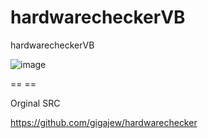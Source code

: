 # hardwarecheckerVB
hardwarecheckerVB

![image](https://user-images.githubusercontent.com/74623428/193482272-091c21bc-0c18-4b9c-8894-9e8daf05dc31.png)


== ==

Orginal SRC

https://github.com/gigajew/hardwarechecker
